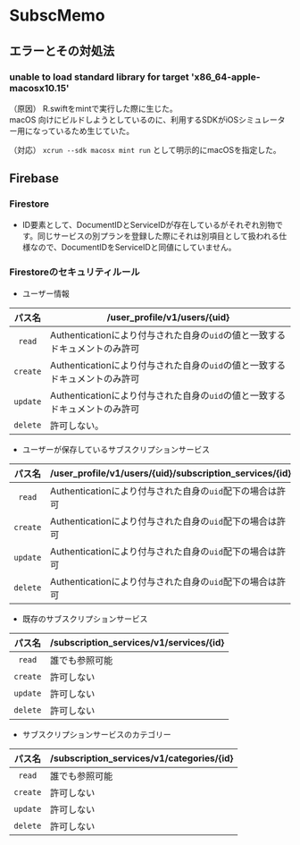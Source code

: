 # SubscMemo

## エラーとその対処法

### unable to load standard library for target 'x86_64-apple-macosx10.15'

（原因）
R.swiftをmintで実行した際に生じた。  
macOS 向けにビルドしようとしているのに、利用するSDKがiOSシミュレーター用になっているため生じていた。

（対応）
`xcrun --sdk macosx mint run` として明示的にmacOSを指定した。

## Firebase

### Firestore

* ID要素として、DocumentIDとServiceIDが存在しているがそれぞれ別物です。同じサービスの別プランを登録した際にそれは別項目として扱われる仕様なので、DocumentIDをServiceIDと同値にしていません。

### Firestoreのセキュリティルール

* ユーザー情報

|  パス名  | /user_profile/v1/users/{uid}                                 |
| :------: | ------------------------------------------------------------ |
|  `read`  | Authenticationにより付与された自身の`uid`の値と一致するドキュメントのみ許可 |
| `create` | Authenticationにより付与された自身の`uid`の値と一致するドキュメントのみ許可 |
| `update` | Authenticationにより付与された自身の`uid`の値と一致するドキュメントのみ許可 |
| `delete` | 許可しない。                                                 |

* ユーザーが保存しているサブスクリプションサービス

|  パス名  | /user_profile/v1/users/{uid}/subscription_services/{id}   |
| :------: | --------------------------------------------------------- |
|  `read`  | Authenticationにより付与された自身の`uid`配下の場合は許可 |
| `create` | Authenticationにより付与された自身の`uid`配下の場合は許可 |
| `update` | Authenticationにより付与された自身の`uid`配下の場合は許可 |
| `delete` | Authenticationにより付与された自身の`uid`配下の場合は許可 |

* 既存のサブスクリプションサービス

|  パス名  | /subscription_services/v1/services/{id} |
| :------: | --------------------------------------- |
|  `read`  | 誰でも参照可能                          |
| `create` | 許可しない                              |
| `update` | 許可しない                              |
| `delete` | 許可しない                              |

* サブスクリプションサービスのカテゴリー

|  パス名  | /subscription_services/v1/categories/{id} |
| :------: | ----------------------------------------- |
|  `read`  | 誰でも参照可能                            |
| `create` | 許可しない                                |
| `update` | 許可しない                                |
| `delete` | 許可しない                                |
